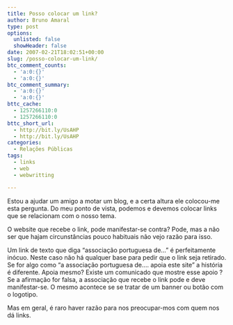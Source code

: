 ```yaml
---
title: Posso colocar um link?
author: Bruno Amaral
type: post
options:
  unlisted: false
  showHeader: false
date: 2007-02-21T18:02:51+00:00
slug: /posso-colocar-um-link/
btc_comment_counts:
  - 'a:0:{}'
  - 'a:0:{}'
btc_comment_summary:
  - 'a:0:{}'
  - 'a:0:{}'
bttc_cache:
  - 1257266110:0
  - 1257266110:0
bttc_short_url:
  - http://bit.ly/UsAHP
  - http://bit.ly/UsAHP
categories:
  - Relações Públicas
tags:
  - links
  - web
  - webwritting

---
```

Estou a ajudar um amigo a motar um blog, e a certa altura ele colocou-me esta pergunta. Do meu ponto de vista, podemos e devemos colocar links que se relacionam com o nosso tema.

O website que recebe o link, pode manifestar-se contra? Pode, mas a não ser que hajam circunstâncias pouco habituais não vejo razão para isso.

Um link de texto que diga &#8220;associação portuguesa de&#8230;&#8221; é perfeitamente inócuo. Neste caso não há qualquer base para pedir que o link seja retirado. Se for algo como &#8220;a associação portuguesa de&#8230;. apoia este site&#8221; a história é diferente. Apoia mesmo? Existe um comunicado que mostre esse apoio ? Se a afirmação for falsa, a associação que recebe o link pode e deve manifestar-se. O mesmo acontece se se tratar de um banner ou botão com o logotipo.

Mas em geral, é raro haver razão para nos preocupar-mos com quem nos dá links.